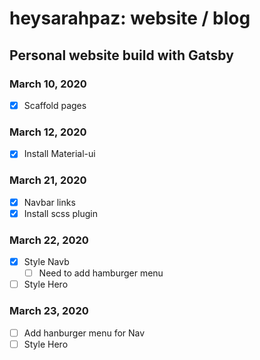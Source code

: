 # heysarahpaz: website / blog

## Personal website build with Gatsby

### March 10, 2020

- [x] Scaffold pages

### March 12, 2020

- [x] Install Material-ui

### March 21, 2020

- [x] Navbar links
- [x] Install scss plugin

### March 22, 2020

- [x] Style Navb
  - [ ] Need to add hamburger menu
- [ ] Style Hero

### March 23, 2020

- [ ] Add hanburger menu for Nav
- [ ] Style Hero